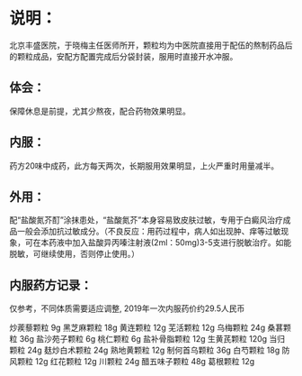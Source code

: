 # 说明：

北京丰盛医院，于晓梅主任医师所开，颗粒均为中医院直接用于配伍的熬制药品后的颗粒成品，安配方配置完成后分袋封装，服用时直接开水冲服。

## 体会：

保障休息是前提，尤其少熬夜，配合药物效果明显。

## 内服：

药方20味中成药，此方每天两次，长期服用效果明显，上火严重时用量减半。

## 外用：

配“盐酸氮芥酊”涂抹患处，“盐酸氮芥”本身容易致皮肤过敏，专用于白癜风治疗成品一般会添加抗过敏成分。（不良反应：用药过程中，病人如出现肿、痒等过敏现象，可在本药液中加入盐酸异丙嗪注射液(2ml：50mg)3-5支进行脱敏治疗。如能脱敏，可继续使用，否则停止使用。）

## 内服药方记录：

仅参考，不同体质需要适应调整, 2019年一次内服药价约29.5人民币

炒蒺藜颗粒  	9g
黑芝麻颗粒		18g
黄连颗粒		12g
芜活颗粒		12g
乌梅颗粒		24g
桑葚颗粒		36g
盐沙苑子颗粒	6g
桃仁颗粒		6g
盐补骨脂颗粒	12g
生黄芪颗粒		120g
当归颗粒		24g
麸炒白术颗粒	24g
熟地黄颗粒		12g
制何首乌颗粒	36g
白芍颗粒		18g
防风颗粒		12g
红花颗粒		12g
川颗粒			24g
醋五味子颗粒	48g
葛根颗粒		12g
